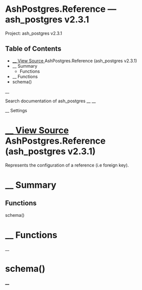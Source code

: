 # AshPostgres.Reference — ash_postgres v2.3.1

Project: ash_postgres v2.3.1

## Table of Contents

- [ __ View Source ](external_link) AshPostgres.Reference (ash_postgres v2.3.1)
- __ Summary
  - Functions
- __ Functions
- schema()

__

Search documentation of ash_postgres __ __

__ Settings

#  [ __ View Source ](external_link) AshPostgres.Reference (ash_postgres v2.3.1)

Represents the configuration of a reference (i.e foreign key).

#  __ Summary

##  Functions

schema()

#  __ Functions

__

# schema()

[ __](external_link)
